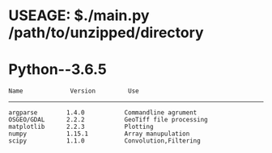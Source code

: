 # USEAGE: $./main.py  /path/to/unzipped/directory

# Python--3.6.5

    Name             Version         Use                                      
--------------     -------------    ---------------------------
    argparse        1.4.0           Commandline agrument          
    OSGEO/GDAL      2.2.2           GeoTiff file processing        
    matplotlib      2.2.3           Plotting
    numpy           1.15.1          Array manupulation
    scipy           1.1.0           Convolution,Filtering

